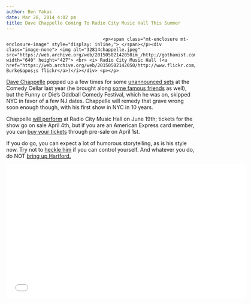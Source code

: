 ```yaml
---
author: Ben Yakas
date: Mar 28, 2014 4:02 pm
title: Dave Chappelle Coming To Radio City Music Hall This Summer
---
```


	
										<p><span class="mt-enclosure mt-enclosure-image" style="display: inline;"> </span></p><div class="image-none"> <img alt="32814chappelle.jpeg" src="https://web.archive.org/web/20150502142050im_/http://gothamist.com/attachments/byakas/32814chappelle.jpeg" width="640" height="427"> <br> <i> Radio City Music Hall (<a href="https://web.archive.org/web/20150502142050/http://www.flickr.com/photos/klingon65/6603353093/">Gary Burke&apos;s flickr</a>)</i></div> <p></p>

<p><a href="https://web.archive.org/web/20150502142050/http://gothamist.com/tags/davechappelle">Dave Chappelle</a> popped up a few times for some <a href="https://web.archive.org/web/20150502142050/http://gothamist.com/2013/02/27/dave_chappelle_and_chris_rock_perfo.php">unannounced sets</a> at the Comedy Cellar last year (he brought along <a href="https://web.archive.org/web/20150502142050/http://gothamist.com/2013/02/28/photos_video_dave_chappelle_and_chr.php#photo-1">some famous friends</a> as well), but the Funny or Die&#x2019;s Oddball Comedy Festival, which he was on, skipped NYC in favor of a few NJ dates. Chappelle will remedy that grave wrong soon enough though, with his first show in NYC in 10 years.</p>

<p>Chappelle <a href="https://web.archive.org/web/20150502142050/http://theurbandaily.com/2014/03/28/dave-chappelle-nyc-comedy-show/?utm_source=dlvr.it&amp;utm_medium=twitter">will perform</a> at Radio City Music Hall on June 19th; tickets for the show go on sale April 4th, but if you are an American Express card member, you can <a href="https://web.archive.org/web/20150502142050/http://www.ticketmaster.com/Dave-Chappelle-tickets/artist/803682">buy your tickets</a> through pre-sale on April 1st. </p>

<p>If you do go, you can expect a lot of humorous storytelling, as is his style now. Try not to <a href="https://web.archive.org/web/20150502142050/http://gothamist.com/2013/08/30/videos_dave_chappelle_relentlessly.php">heckle him</a> if you can control yourself. And whatever you do, do NOT <a href="https://web.archive.org/web/20150502142050/http://gothamist.com/2013/09/05/video_dave_chappelle_really_hates_h.php">bring up Hartford.</a> </p>

<p><iframe width="640" height="360" src="//web.archive.org/web/20150502142050if_/http://www.youtube.com/embed/oxZ49nibXoo" frameborder="0" allowfullscreen></iframe></p>					
										
									
				
